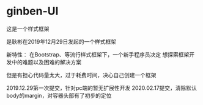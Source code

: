 # ginben-UI
这是一个样式框架

是耿彬在2019年12月29日发起的一个样式框架

新特性：
在Bootstrap、等流行样式框架下，一个新手程序员决定
想探索框架开发中的难题以及困难的解决方案

但是有担心代码量太大，过于耗费时间，决心自己创建一个框架

2019.12.29第一次提交，针对pc端的暂无扩展性开发
2020.02.17提交，清除默认body的margin，对容器头部有了初步的定位

